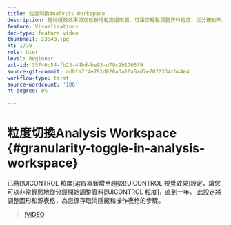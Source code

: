 ```yaml
---
title: 粒度切換Analysis Workspace
description: 趨勢視覺效果設定已新增粒度選取器，可讓您輕鬆調整資料粒度，從分鐘到年。 此設定將調整圖形和源表，為您保存取消隱藏和操作表的步驟。
feature: Visualizations
doc-type: feature video
thumbnail: 23548.jpg
kt: 1770
role: User
level: Beginner
exl-id: 35746c54-fb23-44bd-be95-d79c2b1705f9
source-git-commit: ad0fa7f4e781d826a3a10a5ad7e7022334cb44e4
workflow-type: tm+mt
source-wordcount: '106'
ht-degree: 0%

---
```


#  粒度切換Analysis Workspace {#granularity-toggle-in-analysis-workspace}

已將[!UICONTROL 粒度]選取器新增至趨勢[!UICONTROL 視覺效果]設定，讓您可以非常輕鬆地從分鐘開始調整資料[!UICONTROL 粒度]，直到一年。 此設定將調整圖形和源表格，為您保存取消隱藏和操作表格的步驟。

>[!VIDEO](https://video.tv.adobe.com/v/23548/?quality=12)
